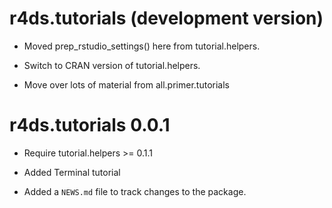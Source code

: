 # r4ds.tutorials (development version)

* Moved prep_rstudio_settings() here from tutorial.helpers.

* Switch to CRAN version of tutorial.helpers.

* Move over lots of material from all.primer.tutorials

# r4ds.tutorials 0.0.1

* Require tutorial.helpers >= 0.1.1

* Added Terminal tutorial

* Added a `NEWS.md` file to track changes to the package.

